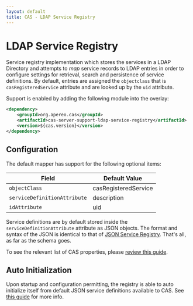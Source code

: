 ```yaml
---
layout: default
title: CAS - LDAP Service Registry
---
```


# LDAP Service Registry

Service registry implementation which stores the services in a LDAP Directory and attempts to *map* service records to LDAP entries in order to configure 
settings for retrieval, search and persistence of service definitions. By default, entries are assigned the `objectclass` that is `casRegisteredService` attribute and are looked up by the `uid` attribute.

Support is enabled by adding the following module into the overlay:

```xml
<dependency>
    <groupId>org.apereo.cas</groupId>
    <artifactId>cas-server-support-ldap-service-registry</artifactId>
    <version>${cas.version}</version>
</dependency>
```

## Configuration

The default mapper has support for the following optional items:

| Field                             | Default Value
|-----------------------------------|---------------------------------------------------
| `objectClass`                     | casRegisteredService
| `serviceDefinitionAttribute`      | description
| `idAttribute`                     | uid

Service definitions are by default stored inside the `serviceDefinitionAttribute` attribute as
JSON objects. The format and syntax of the JSON is identical to that of
[JSON Service Registry](JSON-Service-Management.html). That's all, as far as the schema goes.

To see the relevant list of CAS properties, please [review this guide](../configuration/Configuration-Properties.html#ldap-service-registry).

## Auto Initialization

Upon startup and configuration permitting, the registry is able to auto initialize itself from default JSON service definitions available to CAS. See [this guide](AutoInitialization-Service-Management.html) for more info.
